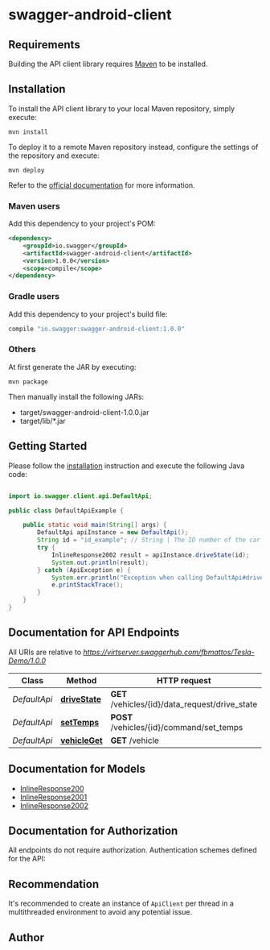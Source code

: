 # swagger-android-client

## Requirements

Building the API client library requires [Maven](https://maven.apache.org/) to be installed.

## Installation

To install the API client library to your local Maven repository, simply execute:

```shell
mvn install
```

To deploy it to a remote Maven repository instead, configure the settings of the repository and execute:

```shell
mvn deploy
```

Refer to the [official documentation](https://maven.apache.org/plugins/maven-deploy-plugin/usage.html) for more information.

### Maven users

Add this dependency to your project's POM:

```xml
<dependency>
    <groupId>io.swagger</groupId>
    <artifactId>swagger-android-client</artifactId>
    <version>1.0.0</version>
    <scope>compile</scope>
</dependency>
```

### Gradle users

Add this dependency to your project's build file:

```groovy
compile "io.swagger:swagger-android-client:1.0.0"
```

### Others

At first generate the JAR by executing:

    mvn package

Then manually install the following JARs:

* target/swagger-android-client-1.0.0.jar
* target/lib/*.jar

## Getting Started

Please follow the [installation](#installation) instruction and execute the following Java code:

```java

import io.swagger.client.api.DefaultApi;

public class DefaultApiExample {

    public static void main(String[] args) {
        DefaultApi apiInstance = new DefaultApi();
        String id = "id_example"; // String | The ID number of the car
        try {
            InlineResponse2002 result = apiInstance.driveState(id);
            System.out.println(result);
        } catch (ApiException e) {
            System.err.println("Exception when calling DefaultApi#driveState");
            e.printStackTrace();
        }
    }
}

```

## Documentation for API Endpoints

All URIs are relative to *https://virtserver.swaggerhub.com/fbmattos/Tesla-Demo/1.0.0*

Class | Method | HTTP request | Description
------------ | ------------- | ------------- | -------------
*DefaultApi* | [**driveState**](docs/DefaultApi.md#driveState) | **GET** /vehicles/{id}/data_request/drive_state | 
*DefaultApi* | [**setTemps**](docs/DefaultApi.md#setTemps) | **POST** /vehicles/{id}/command/set_temps | 
*DefaultApi* | [**vehicleGet**](docs/DefaultApi.md#vehicleGet) | **GET** /vehicle | 


## Documentation for Models

 - [InlineResponse200](docs/InlineResponse200.md)
 - [InlineResponse2001](docs/InlineResponse2001.md)
 - [InlineResponse2002](docs/InlineResponse2002.md)


## Documentation for Authorization

All endpoints do not require authorization.
Authentication schemes defined for the API:

## Recommendation

It's recommended to create an instance of `ApiClient` per thread in a multithreaded environment to avoid any potential issue.

## Author



